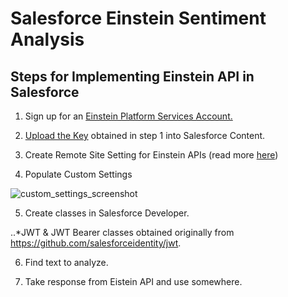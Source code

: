 # Salesforce Einstein Sentiment Analysis

## Steps for Implementing Einstein API in Salesforce

1. Sign up for an [Einstein Platform Services Account.](https://metamind.readme.io/docs/what-you-need-to-call-api#section-get-an-einstein-platform-services-account)

2. [Upload the Key](https://metamind.readme.io/docs/upload-your-key) obtained in step 1 into Salesforce Content.

3. Create Remote Site Setting for Einstein APIs (read more [here](https://metamind.readme.io/docs/apex-qs-create-remote-site))

4. Populate Custom Settings

![custom_settings_screenshot](https://raw.githubusercontent.com/last-khajiit/salesforce-einstein-sentiment-analysis/master/img/custom%20settings.png)

5. Create classes in Salesforce Developer.
  
..*JWT & JWT Bearer classes obtained originally from https://github.com/salesforceidentity/jwt.

6. Find text to analyze.

6. Take response from Eistein API and use somewhere.
